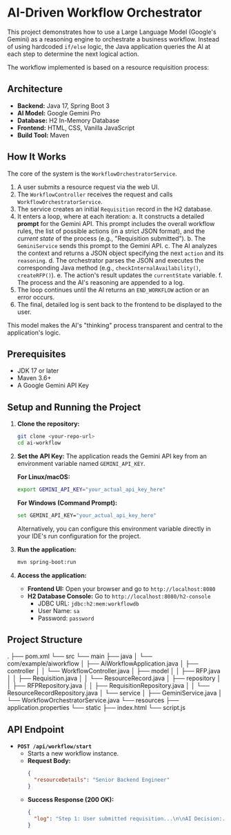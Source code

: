 # AI-Driven Workflow Orchestrator

This project demonstrates how to use a Large Language Model (Google's Gemini) as a reasoning engine to orchestrate a business workflow. Instead of using hardcoded `if/else` logic, the Java application queries the AI at each step to determine the next logical action.

The workflow implemented is based on a resource requisition process:



## Architecture

*   **Backend:** Java 17, Spring Boot 3
*   **AI Model:** Google Gemini Pro
*   **Database:** H2 In-Memory Database
*   **Frontend:** HTML, CSS, Vanilla JavaScript
*   **Build Tool:** Maven

## How It Works

The core of the system is the `WorkflowOrchestratorService`.

1.  A user submits a resource request via the web UI.
2.  The `WorkflowController` receives the request and calls `WorkflowOrchestratorService`.
3.  The service creates an initial `Requisition` record in the H2 database.
4.  It enters a loop, where at each iteration:
    a. It constructs a detailed **prompt** for the Gemini API. This prompt includes the overall workflow rules, the list of possible actions (in a strict JSON format), and the *current state* of the process (e.g., "Requisition submitted").
    b. The `GeminiService` sends this prompt to the Gemini API.
    c. The AI analyzes the context and returns a JSON object specifying the next `action` and its `reasoning`.
    d. The orchestrator parses the JSON and executes the corresponding Java method (e.g., `checkInternalAvailability()`, `createRFP()`).
    e. The action's result updates the `currentState` variable.
    f. The process and the AI's reasoning are appended to a log.
5.  The loop continues until the AI returns an `END_WORKFLOW` action or an error occurs.
6.  The final, detailed log is sent back to the frontend to be displayed to the user.

This model makes the AI's "thinking" process transparent and central to the application's logic.

## Prerequisites

*   JDK 17 or later
*   Maven 3.6+
*   A Google Gemini API Key

## Setup and Running the Project

1.  **Clone the repository:**
    ```bash
    git clone <your-repo-url>
    cd ai-workflow
    ```

2.  **Set the API Key:**
    The application reads the Gemini API key from an environment variable named `GEMINI_API_KEY`.

    **For Linux/macOS:**
    ```bash
    export GEMINI_API_KEY="your_actual_api_key_here"
    ```

    **For Windows (Command Prompt):**
    ```bash
    set GEMINI_API_KEY="your_actual_api_key_here"
    ```
    Alternatively, you can configure this environment variable directly in your IDE's run configuration for the project.

3.  **Run the application:**
    ```bash
    mvn spring-boot:run
    ```

4.  **Access the application:**
    *   **Frontend UI:** Open your browser and go to `http://localhost:8080`
    *   **H2 Database Console:** Go to `http://localhost:8080/h2-console`
        *   JDBC URL: `jdbc:h2:mem:workflowdb`
        *   User Name: `sa`
        *   Password: `password`

## Project Structure

.
├── pom.xml
└── src
└── main
├── java
│ └── com/example/aiworkflow
│ ├── AiWorkflowApplication.java
│ ├── controller
│ │ └── WorkflowController.java
│ ├── model
│ │ ├── RFP.java
│ │ ├── Requisition.java
│ │ └── ResourceRecord.java
│ ├── repository
│ │ ├── RFPRepository.java
│ │ ├── RequisitionRepository.java
│ │ └── ResourceRecordRepository.java
│ └── service
│ ├── GeminiService.java
│ └── WorkflowOrchestratorService.java
└── resources
├── application.properties
└── static
├── index.html
└── script.js


## API Endpoint

*   **`POST /api/workflow/start`**
    *   Starts a new workflow instance.
    *   **Request Body:**
        ```json
        {
          "resourceDetails": "Senior Backend Engineer"
        }
        ```
    *   **Success Response (200 OK):**
        ```json
        {
          "log": "Step 1: User submitted requisition...\n\nAI Decision:...\nAI Action:...\nSystem Action:...\n\n..."
        }
        ```
